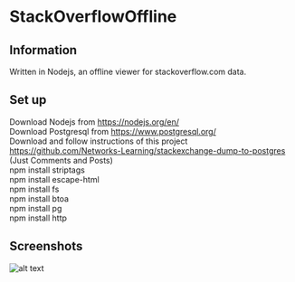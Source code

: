 # StackOverflowOffline
## Information
Written in Nodejs, an offline viewer for stackoverflow.com data.
## Set up
Download Nodejs from https://nodejs.org/en/<br>
Download Postgresql from https://www.postgresql.org/<br>
Download and follow instructions of this project https://github.com/Networks-Learning/stackexchange-dump-to-postgres (Just Comments and Posts)<br>
npm install striptags<br>
npm install escape-html<br>
npm install fs<br>
npm install btoa<br>
npm install pg<br>
npm install http<br>
## Screenshots
![alt text](https://i.imgur.com/iuKJyMk.png)<br>
